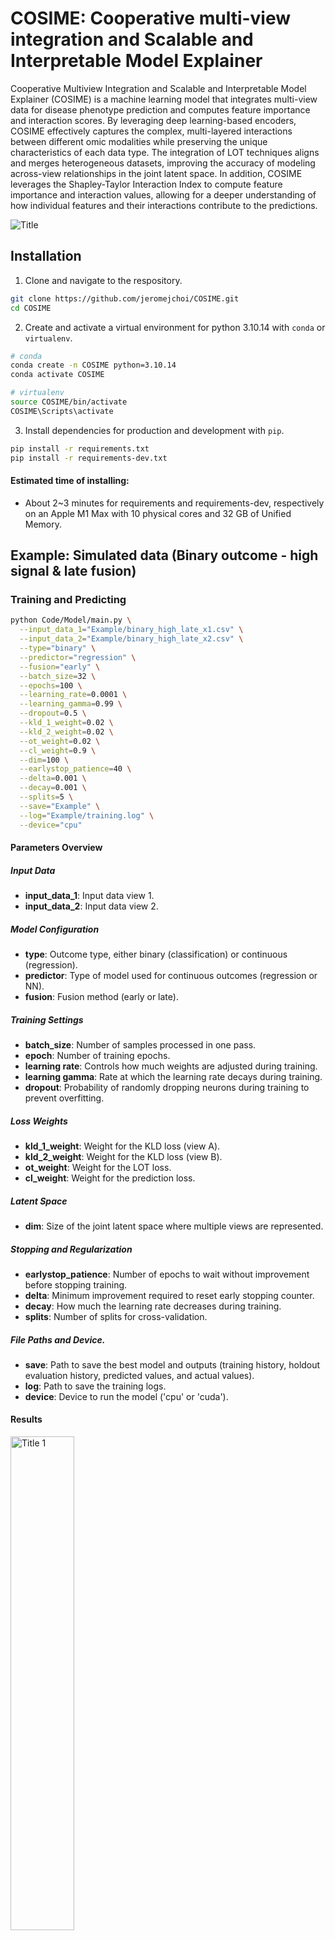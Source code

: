# COSIME: Cooperative multi-view integration and Scalable and Interpretable Model Explainer

Cooperative Multiview Integration and Scalable and Interpretable Model Explainer (COSIME) is a machine learning model that integrates multi-view data for disease phenotype prediction and computes feature importance and interaction scores. By leveraging deep learning-based encoders, COSIME effectively captures the complex, multi-layered interactions between different omic modalities while preserving the unique characteristics of each data type. The integration of LOT techniques aligns and merges heterogeneous datasets, improving the accuracy of modeling across-view relationships in the joint latent space. In addition, COSIME leverages the Shapley-Taylor Interaction Index to compute feature importance and interaction values, allowing for a deeper understanding of how individual features and their interactions contribute to the predictions.

![Title](Images/Fig1_Coop_Git.png "Title")

## Installation
1. Clone and navigate to the respository.
```bash
git clone https://github.com/jeromejchoi/COSIME.git
cd COSIME
```
2. Create and activate a virtual environment for python 3.10.14 with `conda` or `virtualenv`.
```bash
# conda
conda create -n COSIME python=3.10.14
conda activate COSIME

# virtualenv
source COSIME/bin/activate
COSIME\Scripts\activate
```
3. Install dependencies for production and development with `pip`.
```bash
pip install -r requirements.txt
pip install -r requirements-dev.txt
```
#### Estimated time of installing:
- About 2~3 minutes for requirements and requirements-dev, respectively on an Apple M1 Max with 10 physical cores and 32 GB of Unified Memory.

## Example: Simulated data (Binary outcome - high signal & late fusion)
### Training and Predicting
```bash
python Code/Model/main.py \
  --input_data_1="Example/binary_high_late_x1.csv" \
  --input_data_2="Example/binary_high_late_x2.csv" \
  --type="binary" \
  --predictor="regression" \
  --fusion="early" \
  --batch_size=32 \
  --epochs=100 \
  --learning_rate=0.0001 \
  --learning_gamma=0.99 \
  --dropout=0.5 \
  --kld_1_weight=0.02 \
  --kld_2_weight=0.02 \
  --ot_weight=0.02 \
  --cl_weight=0.9 \
  --dim=100 \
  --earlystop_patience=40 \
  --delta=0.001 \
  --decay=0.001 \
  --splits=5 \
  --save="Example" \
  --log="Example/training.log" \
  --device="cpu"
```
#### Parameters Overview

##### Input Data
- **input_data_1**: Input data view 1.
- **input_data_2**: Input data view 2.

##### Model Configuration
- **type**: Outcome type, either binary (classification) or continuous (regression).
- **predictor**: Type of model used for continuous outcomes (regression or NN).
- **fusion**: Fusion method (early or late).

##### Training Settings
- **batch_size**: Number of samples processed in one pass.
- **epoch**: Number of training epochs.
- **learning rate**: Controls how much weights are adjusted during training.
- **learning gamma**: Rate at which the learning rate decays during training.
- **dropout**: Probability of randomly dropping neurons during training to prevent overfitting.

##### Loss Weights
- **kld_1_weight**: Weight for the KLD loss (view A).
- **kld_2_weight**: Weight for the KLD loss (view B).
- **ot_weight**: Weight for the LOT loss.
- **cl_weight**: Weight for the prediction loss.

##### Latent Space
- **dim**: Size of the joint latent space where multiple views are represented.

##### Stopping and Regularization
- **earlystop_patience**: Number of epochs to wait without improvement before stopping training.
- **delta**: Minimum improvement required to reset early stopping counter.
- **decay**: How much the learning rate decreases during training.
- **splits**: Number of splits for cross-validation.

##### File Paths and Device.
- **save**: Path to save the best model and outputs (training history, holdout evaluation history, predicted values, and actual values).
- **log**: Path to save the training logs.
- **device**: Device to run the model ('cpu' or 'cuda').


#### Results
<p style="text-align: left;">
  <img src="Images/box_binary_high_late.png" alt="Title 1" width="45%" />
</p>
<p style="text-align: left;">
  Holdout evaluation (5-fold CV)
</p>

#### Estimated time of running:
- About 1.5 hours on an Apple M1 Max with 10 physical cores and 32 GB of Unified Memory.
- About 0.9 hours on an Intel Xeon Gold 6140 system with 36 physical cores, 200 GB of RAM, and 25.3 MB of L3 cache.


### Computing Feature Importance and Interaction
```bash
python Code/Explainer/main.py \
--input_data="Example/binary_high_late.df.csv" \
--input_model="Example/best_model_binary_high_late.pt" \
--model_script_path="Example/model_binary_high_late.py" \
--input_dims="100,100" \
--fusion="late" \
--dim 150 \
--dropout 0.5 \
--mc_iterations 50 \
--batch_size 32 \
--max_memory_usage_gb 2 \
--interaction True \
--save="Example" \
--log="Example/binary_high_late.log"
```
#### Parameters Overview

##### Input Data and Model
- **input_data**: Holdout multi-view dataset (without labels).
- **input_model**: Trained model.
- **model_script_path**: Model class used in training the model.
- **input_dims**: Dimensions in two input data views.

##### Model Configuration
- **fusion**: Fusion method (early or late).
- **dim**: Size of the joint latent space where multiple views are represented.
- **dropout**: Probability of randomly dropping neurons during training to prevent overfitting.

##### Monte Carlo Sampling and Memory
- **mc_iterations**: Number of Monte Carlo sampling iterations.
- **batch_size**: Number of samples processed together in one forward pass through the model.
- **max_memory_usage_gb**: Maximum memory usage in gigabytes (GB) for the model during computation
- **interaction**: Compute both feature importance and pairwise feature interaction (True) or just feature importance (False).

##### File Paths
- **save**: Path to save the outputs.
- **log**: Path to save the training logs.

  
#### Results
| ![Title 1](Images/FI_binary_high_A.png "Title 1") | ![Title 2](Images/FI_binary_high_B.png "Title 2") |
|:-------------------------------------------------:|:-------------------------------------------------:|
| Top 20 absoulte feature importance values (View A) | Top 20 absoulte feature importance values (View B) |

| ![Title 3](Images/SI_binary_high_A.png "Title 3") | ![Title 4](Images/SI_binary_high_B.png "Title 4") |
|:-------------------------------------------------:|:-------------------------------------------------:|
| Pairwise feature interactions for the first 50 features (View A) | Pairwise feature interactions for the first 50 features (View B) |

#### Estimated time of running:
- About 7.53 hours on an Apple M1 Max with 10 physical cores and 32 GB of Unified Memory.
- About 4.44 hours on an Intel Xeon Gold 6140 system with 36 physical cores, 200 GB of RAM, and 25.3 MB of L3 cache.


## References
Dhamdhere, K., Agarwal, A. & Sundararajan, M. The Shapley Taylor Interaction Index Ver- sion Number: 2. (2019).
